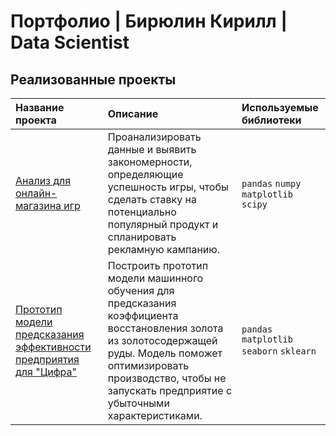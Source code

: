 # Портфолио | Бирюлин Кирилл | Data Scientist

## Реализованные проекты


| Название проекта                                                                          | Описание                                                                                                                                                                                                                             | Используемые библиотеки                    |
|:------------------------------------------------------------------------------------------|:-------------------------------------------------------------------------------------------------------------------------------------------------------------------------------------------------------------------------------------|:-------------------------------------------|
| [Анализ для онлайн-магазина игр](online_game_shop)                                        | Проанализировать данные и выявить закономерности, определяющие успешность игры, чтобы сделать ставку на потенциально популярный продукт и спланировать рекламную кампанию.                                                           | `pandas` `numpy` `matplotlib` `scipy`      |
| [Прототип модели предсказания эффективности предприятия для "Цифра"](gold_recovery_cifra) | Построить прототип модели машинного обучения для предсказания коэффициента восстановления золота из золотосодержащей руды. Модель поможет оптимизировать производство, чтобы не запускать предприятие с убыточными характеристиками. | `pandas` `matplotlib` `seaborn`  `sklearn` |